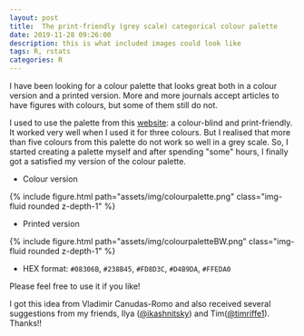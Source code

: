 ```yaml
---
layout: post
title:  The print-friendly (grey scale) categorical colour palette
date: 2019-11-28 09:26:00
description: this is what included images could look like
tags: R, rstats
categories: R
---
```


I have been looking for a colour palette that looks great both in a colour version and a printed version. More and more journals accept articles to have figures with colours, but some of them still do not.

I used to use the palette from this [website](http://dr-k-lo.blogspot.com/2013/07/a-color-blind-friendly-palette-for-r.html): a colour-blind and print-friendly. It worked very well when I used it for three colours. But I realised that more than five colours from this palette do not work so well in a grey scale. So, I started creating a palette myself and after spending "some" hours, I finally got a satisfied my version of the colour palette.

- Colour version
<div class="row mt-3">
    <div class="col-sm mt-3 mt-md-0">
        {% include figure.html path="assets/img/colourpalette.png" class="img-fluid rounded z-depth-1" %}
    </div>
</div>

- Printed version
<div class="row mt-3">
    <div class="col-sm mt-3 mt-md-0">
        {% include figure.html path="assets/img/colourpaletteBW.png" class="img-fluid rounded z-depth-1" %}
    </div>
</div>

- HEX format: `#08306B`, `#238B45`, `#FD8D3C`, `#D4B9DA`, `#FFEDA0`

Please feel free to use it if you like!

I got this idea from Vladimir Canudas-Romo and also received several suggestions from my friends, Ilya ([@ikashnitsky](https://twitter.com/ikashnitsky?s=20&t=YnCNCmVPKK48IGjQG43cmA)) and Tim([@timriffe1](https://twitter.com/timriffe1?s=20&t=YnCNCmVPKK48IGjQG43cmA)). Thanks!!
